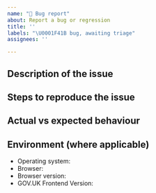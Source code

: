 ```yaml
---
name: "🐛 Bug report"
about: Report a bug or regression
title: ''
labels: "\U0001F41B bug, awaiting triage"
assignees: ''

---
```


<!--
    The source of this template is for GOV.UK Frontend but the same guidance applies to CCS Frontend

    Please fill in as much of the template below as you’re able to. If you're unsure whether the issue already exists or how to fill in the template, open an issue anyway. Our team will help you to complete the rest.

    Your issue might already exist. If so, add a comment to the existing issue instead of creating a new one. You can find existing issues here:
    - an existing Github issue: https://github.com/tim-s-ccs/ts-ccs-frontend/issues
    - our known validation error/warning list: https://github.com/alphagov/govuk-frontend/issues/1280#issuecomment-509588851
-->

## Description of the issue
<!-- A clear and concise summary of what the bug is. -->

## Steps to reproduce the issue
<!-- How can we reproduce this issue? If you think it will be helpful, please provide a small code snippet and/or screenshots. -->

## Actual vs expected behaviour
<!-- What is happening vs what would you expect to happen instead? -->

## Environment (where applicable)
<!-- Details of your operating system, browser and the version of CCS Frontend you’re using may help us to reproduce your issue. -->

- Operating system:
- Browser:
- Browser version:
- GOV.UK Frontend Version:
